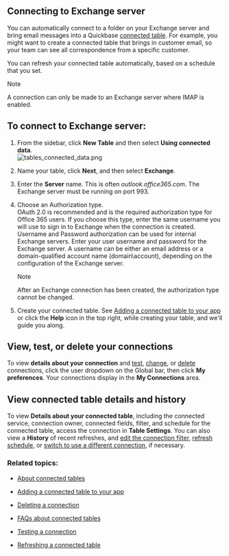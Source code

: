 ## Connecting to Exchange server

You can automatically connect to a folder on your Exchange server and bring email messages into a Quickbase [connected table](https://helpv2.quickbase.com/hc/en-us/articles/4570308461716-About-Connected-Tables-). For example, you might want to create a connected table that brings in customer email, so your team can see all correspondence from a specific customer.

You can refresh your connected table automatically, based on a schedule that you set.

Note

A connection can only be made to an Exchange server where IMAP is enabled.

## To connect to Exchange server:

1.  From the sidebar, click **New Table** and then select **Using connected data**.  
    ![tables_connected_data.png](https://helpv2.quickbase.com/hc/article_attachments/30864993617172) 
    
2.  Name your table, click **Next**, and then select **Exchange**.
    
3.  Enter the **Server** name. This is often _outlook.office365.com_. The Exchange server must be running on port 993.
    
4.  Choose an Authorization type.  
    OAuth 2.0 is recommended and is the required authorization type for Office 365 users. If you choose this type, enter the same username you will use to sign in to Exchange when the connection is created. Username and Password authorization can be used for internal Exchange servers. Enter your user username and password for the Exchange server. A username can be either an email address or a domain-qualified account name (domain\\account), depending on the configuration of the Exchange server.
    
    Note
    
    After an Exchange connection has been created, the authorization type cannot be changed.
    
5.  Create your connected table. See [Adding a connected table to your app](https://helpv2.quickbase.com/hc/en-us/articles/4570271750292-Adding-a-connected-table-) or click the **Help** icon in the top right, while creating your table, and we'll guide you along.
    

## View, test, or delete your connections

To view **details about your connection** and [test](https://helpv2.quickbase.com/hc/en-us/articles/4570323329812-Testing-a-connection-), [change](https://helpv2.quickbase.com/hc/en-us/articles/4570136372244-Switching-connections-), or [delete](https://helpv2.quickbase.com/hc/en-us/articles/4570322374036-Deleting-a-connection-) connections, click the user dropdown on the Global bar, then click **My preferences**. Your connections display in the **My Connections** area.

## View connected table details and history

To view **Details about your connected table**, including the connected service, connection owner, connected fields, filter, and schedule for the connected table, access the connection in **Table Settings**. You can also view a **History** of recent refreshes, and [edit the connection filter](https://helpv2.quickbase.com/hc/en-us/articles/4570365360148-Filtering-data-to-connect-in-a-connected-table-Help-), [refresh schedule](https://helpv2.quickbase.com/hc/en-us/articles/4570263852436-Refreshing-a-connected-table-), or [switch to use a different connection](https://helpv2.quickbase.com/hc/en-us/articles/4570136372244-Switching-connections-), if necessary.

### Related topics:

-   [About connected tables](https://helpv2.quickbase.com/hc/en-us/articles/4570308461716-About-Connected-Tables-)
    
-   [Adding a connected table to your app](https://helpv2.quickbase.com/hc/en-us/articles/4570271750292-Adding-a-connected-table-)
    
-   [Deleting a connection](https://helpv2.quickbase.com/hc/en-us/articles/4570322374036-Deleting-a-connection-)
    
-   [FAQs about connected tables](https://helpv2.quickbase.com/hc/en-us/articles/4570374698388-FAQs-about-connected-tables-)
    
-   [Testing a connection](https://helpv2.quickbase.com/hc/en-us/articles/4570323329812-Testing-a-connection-)
    
-   [Refreshing a connected table  
    ](https://helpv2.quickbase.com/hc/en-us/articles/4570263852436-Refreshing-a-connected-table-)